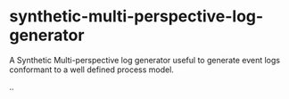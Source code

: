 synthetic-multi-perspective-log-generator
=======================

A Synthetic  Multi-perspective log generator useful to generate event logs conformant to a well defined process model. 

..
